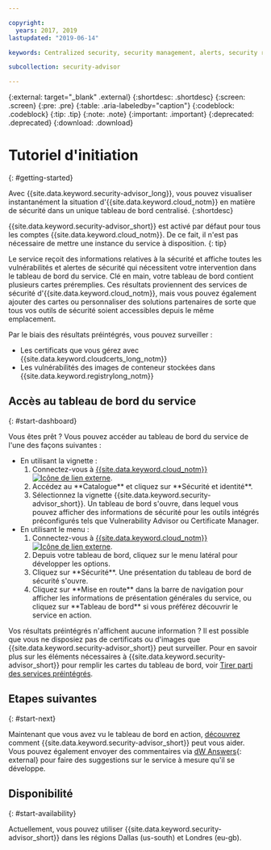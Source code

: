 ```yaml
---

copyright:
  years: 2017, 2019
lastupdated: "2019-06-14"

keywords: Centralized security, security management, alerts, security risk, insights, threat detection

subcollection: security-advisor

---
```


{:external: target="_blank" .external}
{:shortdesc: .shortdesc}
{:screen: .screen}
{:pre: .pre}
{:table: .aria-labeledby="caption"}
{:codeblock: .codeblock}
{:tip: .tip}
{:note: .note}
{:important: .important}
{:deprecated: .deprecated}
{:download: .download}


# Tutoriel d'initiation
{: #getting-started}

Avec {{site.data.keyword.security-advisor_long}}, vous pouvez visualiser instantanément la situation d'{{site.data.keyword.cloud_notm}} en matière de sécurité dans un unique tableau de bord centralisé.
{:shortdesc}

{{site.data.keyword.security-advisor_short}} est activé par défaut pour tous les comptes {{site.data.keyword.cloud_notm}}. De ce fait, il n'est pas nécessaire de mettre une instance du service à disposition.
{: tip}

Le service reçoit des informations relatives à la sécurité et affiche toutes les vulnérabilités et alertes de sécurité qui nécessitent votre intervention dans le tableau de bord du service. Clé en main, votre tableau de bord contient plusieurs cartes préremplies. Ces résultats proviennent des services de sécurité d'{{site.data.keyword.cloud_notm}}, mais vous pouvez également ajouter des cartes ou personnaliser des solutions partenaires de sorte que tous vos outils de sécurité soient accessibles depuis le même emplacement.

Par le biais des résultats préintégrés, vous pouvez surveiller :

- Les certificats que vous gérez avec {{site.data.keyword.cloudcerts_long_notm}}
- Les vulnérabilités des images de conteneur stockées dans {{site.data.keyword.registrylong_notm}}



## Accès au tableau de bord du service
{: #start-dashboard}

Vous êtes prêt ? Vous pouvez accéder au tableau de bord du service de l'une des façons suivantes :

<ul>
  <li>En utilisant la vignette :
    <ol>
      <li>Connectez-vous à <a href="https://cloud.ibm.com/login" target="_blank">{{site.data.keyword.cloud_notm}}<img src="../../icons/launch-glyph.svg" alt="Icône de lien externe"></a>.</li>
      <li>Accédez au **Catalogue** et cliquez sur **Sécurité et identité**.</li>
      <li>Sélectionnez la vignette {{site.data.keyword.security-advisor_short}}. Un tableau de bord s'ouvre, dans lequel vous pouvez afficher des informations de sécurité pour les outils intégrés préconfigurés tels que Vulnerability Advisor ou Certificate Manager.</li>
    </ol>
  </li>
  <li>En utilisant le menu :
    <ol>
      <li>Connectez-vous à <a href="https://cloud.ibm.com/login" target="_blank">{{site.data.keyword.cloud_notm}}<img src="../../icons/launch-glyph.svg" alt="Icône de lien externe"></a>.</li>
      <li>Depuis votre tableau de bord, cliquez sur le menu latéral pour développer les options.</li>
      <li>Cliquez sur **Sécurité**. Une présentation du tableau de bord de sécurité s'ouvre.</li>
      <li>Cliquez sur **Mise en route** dans la barre de navigation pour afficher les informations de présentation générales du service, ou cliquez sur **Tableau de bord** si vous préférez découvrir le service en action.</li>
    </ol>
  </li>
</ul>

Vos résultats préintégrés n'affichent aucune information ? Il est possible que vous ne disposiez pas de certificats ou d'images que {{site.data.keyword.security-advisor_short}} peut surveiller. Pour en savoir plus sur les éléments nécessaires à {{site.data.keyword.security-advisor_short}} pour remplir les cartes du tableau de bord, voir [Tirer parti des services préintégrés](/docs/services/security-advisor?topic=security-advisor-setup-services).


## Etapes suivantes
{: #start-next}

Maintenant que vous avez vu le tableau de bord en action, [découvrez](/docs/services/security-advisor?topic=security-advisor-about) comment {{site.data.keyword.security-advisor_short}} peut vous aider. Vous pouvez également envoyer des commentaires via [dW Answers](https://developer.ibm.com){: external} pour faire des suggestions sur le service à mesure qu'il se développe.


## Disponibilité
{: #start-availability}

Actuellement, vous pouvez utiliser {{site.data.keyword.security-advisor_short}} dans les régions Dallas (us-south) et Londres (eu-gb).
